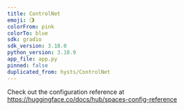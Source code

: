 ```yaml
---
title: ControlNet
emoji: 🌖
colorFrom: pink
colorTo: blue
sdk: gradio
sdk_version: 3.18.0
python_version: 3.10.9
app_file: app.py
pinned: false
duplicated_from: hysts/ControlNet
---
```


Check out the configuration reference at https://huggingface.co/docs/hub/spaces-config-reference
